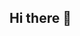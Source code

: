 ## Hi there 👋

<!--
**CEO-PHISHER-ARTS-253/CEO-PHISHER-ARTS-253** is a ✨ _special_ ✨ repository because its `README.md` (this file) appears on your GitHub profile.

Here are some ideas to get you started:

- 🔭 I’m currently working on website develo[ings ...
- 🌱 I’m currently learning  how to make you always happy ...
- 👯 I’m looking to collaborate on ...
- 🤔 I’m looking to help you in website issues...
- 💬 Ask me about website developments...
- 📫 How to reach me: +256788239692 ...
- 😄 Pronouns:we ...
- ⚡ Fun fact:i love coding ...
-->
